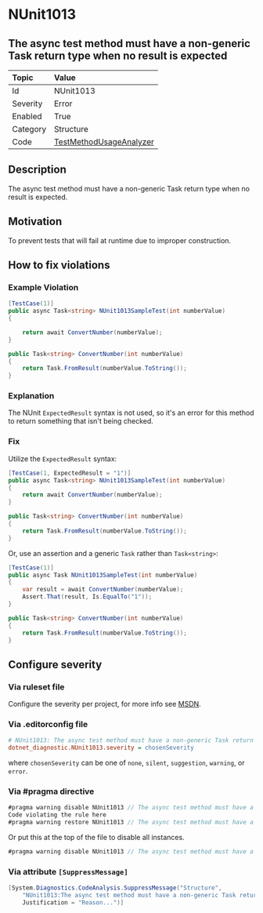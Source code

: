 # NUnit1013

## The async test method must have a non-generic Task return type when no result is expected

| Topic    | Value
| :--      | :--
| Id       | NUnit1013
| Severity | Error
| Enabled  | True
| Category | Structure
| Code     | [TestMethodUsageAnalyzer](https://github.com/nunit/nunit.analyzers/blob/master/src/nunit.analyzers/TestMethodUsage/TestMethodUsageAnalyzer.cs)

## Description

The async test method must have a non-generic Task return type when no result is expected.

## Motivation

To prevent tests that will fail at runtime due to improper construction.

## How to fix violations

### Example Violation

```csharp
[TestCase(1)]
public async Task<string> NUnit1013SampleTest(int numberValue)
{

    return await ConvertNumber(numberValue);
}

public Task<string> ConvertNumber(int numberValue)
{
    return Task.FromResult(numberValue.ToString());
}
```

### Explanation

The NUnit `ExpectedResult` syntax is not used, so it's an error for this method to return something that isn't being checked.

### Fix

Utilize the `ExpectedResult` syntax:

```csharp
[TestCase(1, ExpectedResult = "1")]
public async Task<string> NUnit1013SampleTest(int numberValue)
{
    return await ConvertNumber(numberValue);
}

public Task<string> ConvertNumber(int numberValue)
{
    return Task.FromResult(numberValue.ToString());
}
```

Or, use an assertion and a generic `Task` rather than `Task<string>`:

```csharp
[TestCase(1)]
public async Task NUnit1013SampleTest(int numberValue)
{
    var result = await ConvertNumber(numberValue);
    Assert.That(result, Is.EqualTo("1"));
}

public Task<string> ConvertNumber(int numberValue)
{
    return Task.FromResult(numberValue.ToString());
}
```

<!-- start generated config severity -->
## Configure severity

### Via ruleset file

Configure the severity per project, for more info see [MSDN](https://learn.microsoft.com/en-us/visualstudio/code-quality/using-rule-sets-to-group-code-analysis-rules?view=vs-2022).

### Via .editorconfig file

```ini
# NUnit1013: The async test method must have a non-generic Task return type when no result is expected
dotnet_diagnostic.NUnit1013.severity = chosenSeverity
```

where `chosenSeverity` can be one of `none`, `silent`, `suggestion`, `warning`, or `error`.

### Via #pragma directive

```csharp
#pragma warning disable NUnit1013 // The async test method must have a non-generic Task return type when no result is expected
Code violating the rule here
#pragma warning restore NUnit1013 // The async test method must have a non-generic Task return type when no result is expected
```

Or put this at the top of the file to disable all instances.

```csharp
#pragma warning disable NUnit1013 // The async test method must have a non-generic Task return type when no result is expected
```

### Via attribute `[SuppressMessage]`

```csharp
[System.Diagnostics.CodeAnalysis.SuppressMessage("Structure",
    "NUnit1013:The async test method must have a non-generic Task return type when no result is expected",
    Justification = "Reason...")]
```
<!-- end generated config severity -->

